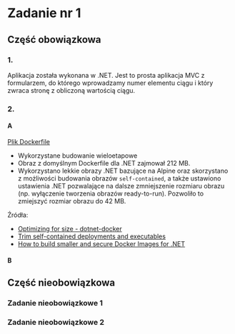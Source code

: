 # Zadanie nr 1

## Część obowiązkowa

### 1.

Aplikacja została wykonana w .NET. Jest to prosta aplikacja MVC z formularzem, do którego wprowadzamy numer elementu
ciągu i który zwraca stronę z obliczoną wartością ciągu.

### 2.

#### A

[Plik Dockerfile](FibCalc/Dockerfile)

* Wykorzystane budowanie wieloetapowe
* Obraz z domyślnym Dockerfile dla .NET zajmował 212 MB.
* Wykorzystano lekkie obrazy .NET bazujące na Alpine oraz skorzystano z możliwości budowania obrazów `self-contained`, a także ustawiono ustawienia .NET pozwalające na dalsze zmniejszenie rozmiaru obrazu (np. wyłączenie tworzenia obrazów ready-to-run). Pozwoliło to zmiejszyć rozmiar obrazu do 42 MB.

Źródła:

* [Optimizing for size - dotnet-docker](https://github.com/dotnet/dotnet-docker/tree/d8dc00685a45b7f534e9f68ded50667023ded151/samples/aspnetapp#optimizing-for-size)
* [Trim self-contained deployments and executables](https://learn.microsoft.com/en-us/dotnet/core/deploying/trimming/trim-self-contained)
* [How to build smaller and secure Docker Images for .NET](https://www.thorsten-hans.com/how-to-build-smaller-and-secure-docker-images-for-net5/)

#### B

## Część nieobowiązkowa

### Zadanie nieobowiązkowe 1

### Zadanie nieobowiązkowe 2
